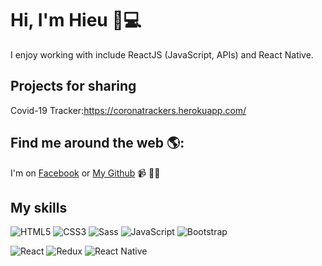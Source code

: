 # Hi, I'm Hieu 👋💻

I enjoy working with include ReactJS (JavaScript, APIs) and React Native.


## Projects for sharing

Covid-19 Tracker:https://coronatrackers.herokuapp.com/

## Find me around the web 🌎:

I'm on <a href="https://www.facebook.com/hieumaxnho">Facebook</a> or <a href="https://github.com/tuanconbu">My Github</a> 📹 ✍🏾

## My skills
![HTML5](https://img.shields.io/badge/-HTML5-%23E44D27?style=flat-square&logo=html5&logoColor=ffffff)
![CSS3](https://img.shields.io/badge/-CSS3-%231572B6?style=flat-square&logo=css3)
![Sass](https://img.shields.io/badge/-Sass-%23CC6699?style=flat-square&logo=sass&logoColor=ffffff)
![JavaScript](https://img.shields.io/badge/-JavaScript-black?style=flat-square&logo=javascript)
![Bootstrap](https://img.shields.io/badge/-Bootstrap-563D7C?style=flat-square&logo=bootstrap)

![React](https://img.shields.io/badge/-React-%23282C34?style=flat-square&logo=react)
![Redux](https://img.shields.io/badge/Redux-%23282C34?logo=redux)
![React Native](https://img.shields.io/badge/-ReactNative-%23282C34?style=flat-square&logo=react)
